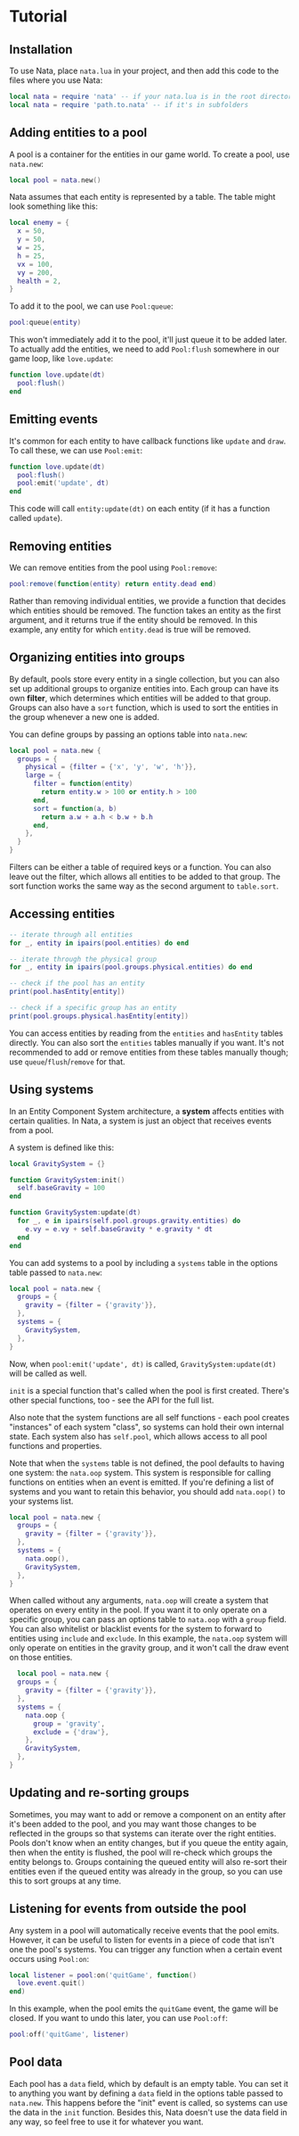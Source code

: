 # Tutorial

## Installation
To use Nata, place `nata.lua` in your project, and then add this code to the files where you use Nata:
```lua
local nata = require 'nata' -- if your nata.lua is in the root directory
local nata = require 'path.to.nata' -- if it's in subfolders
```

## Adding entities to a pool
A pool is a container for the entities in our game world. To create a pool, use `nata.new`:
```lua
local pool = nata.new()
```
Nata assumes that each entity is represented by a table. The table might look something like this:
```lua
local enemy = {
  x = 50,
  y = 50,
  w = 25,
  h = 25,
  vx = 100,
  vy = 200,
  health = 2,
}
```
To add it to the pool, we can use `Pool:queue`:
```lua
pool:queue(entity)
```
This won't immediately add it to the pool, it'll just queue it to be added later. To actually add the entities, we need to add `Pool:flush` somewhere in our game loop, like `love.update`:
```lua
function love.update(dt)
  pool:flush()
end
```

## Emitting events
It's common for each entity to have callback functions like `update` and `draw`. To call these, we can use `Pool:emit`:
```lua
function love.update(dt)
  pool:flush()
  pool:emit('update', dt)
end
```
This code will call `entity:update(dt)` on each entity (if it has a function called `update`).

## Removing entities
We can remove entities from the pool using `Pool:remove`:
```lua
pool:remove(function(entity) return entity.dead end)
```
Rather than removing individual entities, we provide a function that decides which entities should be removed. The function takes an entity as the first argument, and it returns true if the entity should be removed. In this example, any entity for which `entity.dead` is true will be removed.

## Organizing entities into groups
By default, pools store every entity in a single collection, but you can also set up additional groups to organize entities into. Each group can have its own **filter**, which determines which entities will be added to that group. Groups can also have a `sort` function, which is used to sort the entities in the group whenever a new one is added.

You can define groups by passing an options table into `nata.new`:
```lua
local pool = nata.new {
  groups = {
    physical = {filter = {'x', 'y', 'w', 'h'}},
    large = {
      filter = function(entity)
        return entity.w > 100 or entity.h > 100
      end,
      sort = function(a, b)
        return a.w + a.h < b.w + b.h
      end,
    },
  }
}
```
Filters can be either a table of required keys or a function. You can also leave out the filter, which allows all entities to be added to that group. The sort function works the same way as the second argument to `table.sort`.

## Accessing entities
```lua
-- iterate through all entities
for _, entity in ipairs(pool.entities) do end

-- iterate through the physical group
for _, entity in ipairs(pool.groups.physical.entities) do end

-- check if the pool has an entity
print(pool.hasEntity[entity])

-- check if a specific group has an entity
print(pool.groups.physical.hasEntity[entity])
```
You can access entities by reading from the `entities` and `hasEntity` tables directly. You can also sort the `entities` tables manually if you want. It's not recommended to add or remove entities from these tables manually though; use `queue`/`flush`/`remove` for that.

## Using systems
In an Entity Component System architecture, a **system** affects entities with certain qualities. In Nata, a system is just an object that receives events from a pool.

A system is defined like this:
```lua
local GravitySystem = {}

function GravitySystem:init()
  self.baseGravity = 100
end

function GravitySystem:update(dt)
  for _, e in ipairs(self.pool.groups.gravity.entities) do
    e.vy = e.vy + self.baseGravity * e.gravity * dt
  end
end
```
You can add systems to a pool by including a `systems` table in the options table passed to `nata.new`:
```lua
local pool = nata.new {
  groups = {
    gravity = {filter = {'gravity'}},
  },
  systems = {
    GravitySystem,
  },
}
```
Now, when `pool:emit('update', dt)` is called, `GravitySystem:update(dt)` will be called as well.

`init` is a special function that's called when the pool is first created. There's other special functions, too - see the API for the full list.

Also note that the system functions are all self functions - each pool creates "instances" of each system "class", so systems can hold their own internal state. Each system also has `self.pool`, which allows access to all pool functions and properties.

Note that when the `systems` table is not defined, the pool defaults to having one system: the `nata.oop` system. This system is responsible for calling functions on entities when an event is emitted. If you're defining a list of systems and you want to retain this behavior, you should add `nata.oop()` to your systems list.
```lua
local pool = nata.new {
  groups = {
    gravity = {filter = {'gravity'}},
  },
  systems = {
    nata.oop(),
    GravitySystem,
  },
}
```
When called without any arguments, `nata.oop` will create a system that operates on every entity in the pool. If you want it to only operate on a specific group, you can pass an options table to `nata.oop` with a `group` field. You can also whitelist or blacklist events for the system to forward to entities using `include` and `exclude`. In this example, the `nata.oop` system will only operate on entities in the gravity group, and it won't call the draw event on those entities.
```lua
  local pool = nata.new {
  groups = {
    gravity = {filter = {'gravity'}},
  },
  systems = {
    nata.oop {
      group = 'gravity',
      exclude = {'draw'},
    },
    GravitySystem,
  },
}
```

## Updating and re-sorting groups
Sometimes, you may want to add or remove a component on an entity after it's been added to the pool, and you may want those changes to be reflected in the groups so that systems can iterate over the right entities. Pools don't know when an entity changes, but if you queue the entity again, then when the entity is flushed, the pool will re-check which groups the entity belongs to. Groups containing the queued entity will also re-sort their entities even if the queued entity was already in the group, so you can use this to sort groups at any time.

## Listening for events from outside the pool
Any system in a pool will automatically receive events that the pool emits. However, it can be useful to listen for events in a piece of code that isn't one the pool's systems. You can trigger any function when a certain event occurs using `Pool:on`:
```lua
local listener = pool:on('quitGame', function()
  love.event.quit()
end)
```
In this example, when the pool emits the `quitGame` event, the game will be closed. If you want to undo this later, you can use `Pool:off`:
```lua
pool:off('quitGame', listener)
```

## Pool data
Each pool has a `data` field, which by default is an empty table. You can set it to anything you want by defining a `data` field in the options table passed to `nata.new`. This happens before the "init" event is called, so systems can use the data in the `init` function. Besides this, Nata doesn't use the data field in any way, so feel free to use it for whatever you want.

